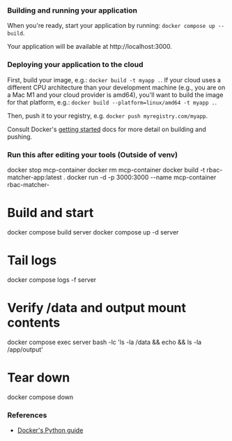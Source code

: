 ### Building and running your application

When you're ready, start your application by running:
`docker compose up --build`.

Your application will be available at http://localhost:3000.

### Deploying your application to the cloud

First, build your image, e.g.: `docker build -t myapp .`.
If your cloud uses a different CPU architecture than your development
machine (e.g., you are on a Mac M1 and your cloud provider is amd64),
you'll want to build the image for that platform, e.g.:
`docker build --platform=linux/amd64 -t myapp .`.

Then, push it to your registry, e.g. `docker push myregistry.com/myapp`.

Consult Docker's [getting started](https://docs.docker.com/go/get-started-sharing/)
docs for more detail on building and pushing.

### Run this after editing your tools (Outside of venv)
docker stop mcp-container
docker rm mcp-container
docker build -t rbac-matcher-app:latest .
docker run -d -p 3000:3000 --name mcp-container rbac-matcher-

# Build and start
docker compose build server
docker compose up -d server

# Tail logs
docker compose logs -f server

# Verify /data and output mount contents
docker compose exec server bash -lc 'ls -la /data && echo && ls -la /app/output'

# Tear down
docker compose down

### References
* [Docker's Python guide](https://docs.docker.com/language/python/)
